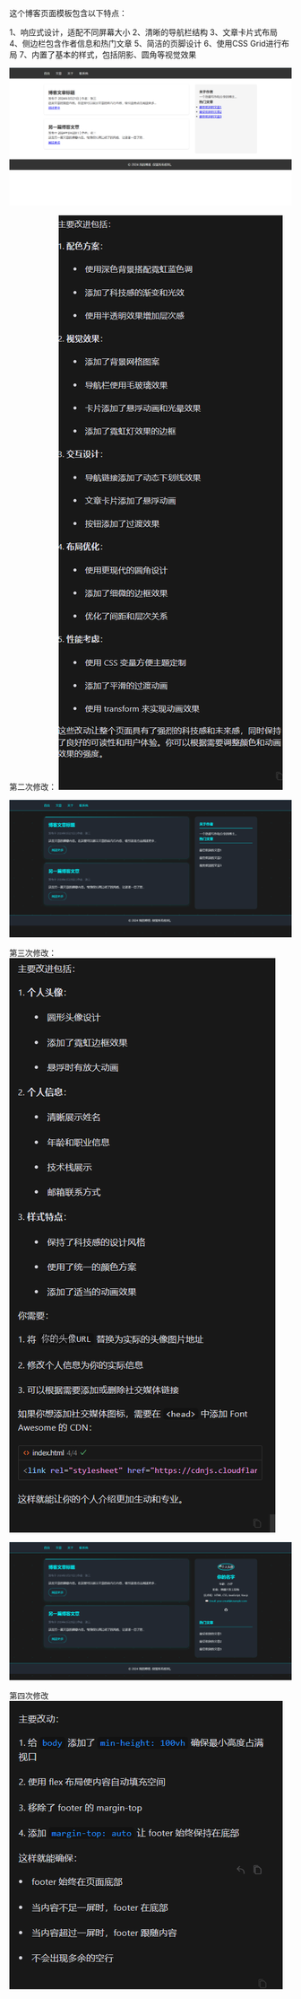 这个博客页面模板包含以下特点：

1、响应式设计，适配不同屏幕大小
2、清晰的导航栏结构
3、文章卡片式布局
4、侧边栏包含作者信息和热门文章
5、简洁的页脚设计
6、使用CSS Grid进行布局
7、内置了基本的样式，包括阴影、圆角等视觉效果

![alt text](image-1.png)


第二次修改：
![alt text](image-2.png)

![alt text](image-3.png)

第三次修改：
![alt text](image-4.png)

![alt text](image-5.png)

第四次修改
![alt text](image-6.png)